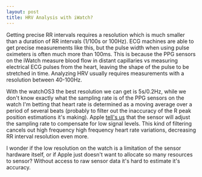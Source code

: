 ```yaml
---
layout: post
title: HRV Analysis with iWatch?
---
```



Getting precise RR intervals requires a resolution which is much smaller than a duration of RR intervals (1/100s or 100Hz). ECG machines are able to get precise measurements like this, but the pulse width when using pulse oximeters is often much more than 100ms. This is because the PPG sensors on the iWatch measure blood flow in distant capillaries vs measuring electrical ECG pulses from the heart, leaving the shape of the pulse to be stretched in time. Analyzing HRV usually requires measurements with a resolution between 40-100Hz.

With the watchOS3 the best resolution we can get is 5s/0.2Hz, while we don't know exactly what the sampling rate is of the PPG sensors on the watch I'm betting that heart rate is determined as a moving average over a period of several beats (probably to filter out the inaccuracy of the R peak position estimations it's making). Apple [tell's us](https://support.apple.com/en-us/HT204666) that the sensor will adjust the sampling rate to compensate for low signal levels. This kind of filtering cancels out high frequency high frequency heart rate variations, decreasing RR interval resolution even more.

I wonder if the low resolution on the watch is a limitation of the sensor hardware itself, or if Apple just doesn't want to allocate so many resources to sensor? Without access to raw sensor data it's hard to estimate it's accuracy.